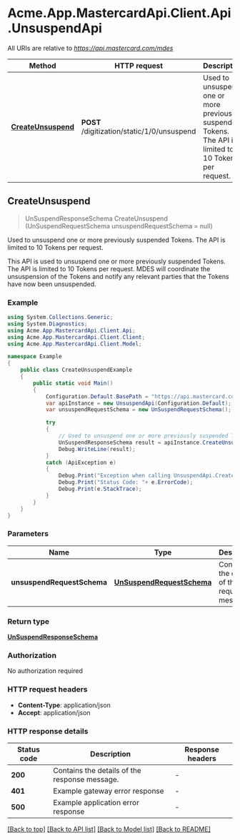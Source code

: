 # Acme.App.MastercardApi.Client.Api.UnsuspendApi

All URIs are relative to *https://api.mastercard.com/mdes*

Method | HTTP request | Description
------------- | ------------- | -------------
[**CreateUnsuspend**](UnsuspendApi.md#createunsuspend) | **POST** /digitization/static/1/0/unsuspend | Used to unsuspend one or more previously suspended Tokens. The API is limited to 10 Tokens per request.



## CreateUnsuspend

> UnSuspendResponseSchema CreateUnsuspend (UnSuspendRequestSchema unsuspendRequestSchema = null)

Used to unsuspend one or more previously suspended Tokens. The API is limited to 10 Tokens per request.

This API is used to unsuspend one or more previously suspended Tokens. The API is limited to 10 Tokens per request. MDES will coordinate the unsuspension of the Tokens and notify any relevant parties that the Tokens have now been unsuspended. 

### Example

```csharp
using System.Collections.Generic;
using System.Diagnostics;
using Acme.App.MastercardApi.Client.Api;
using Acme.App.MastercardApi.Client.Client;
using Acme.App.MastercardApi.Client.Model;

namespace Example
{
    public class CreateUnsuspendExample
    {
        public static void Main()
        {
            Configuration.Default.BasePath = "https://api.mastercard.com/mdes";
            var apiInstance = new UnsuspendApi(Configuration.Default);
            var unsuspendRequestSchema = new UnSuspendRequestSchema(); // UnSuspendRequestSchema | Contains the details of the request message.  (optional) 

            try
            {
                // Used to unsuspend one or more previously suspended Tokens. The API is limited to 10 Tokens per request.
                UnSuspendResponseSchema result = apiInstance.CreateUnsuspend(unsuspendRequestSchema);
                Debug.WriteLine(result);
            }
            catch (ApiException e)
            {
                Debug.Print("Exception when calling UnsuspendApi.CreateUnsuspend: " + e.Message );
                Debug.Print("Status Code: "+ e.ErrorCode);
                Debug.Print(e.StackTrace);
            }
        }
    }
}
```

### Parameters


Name | Type | Description  | Notes
------------- | ------------- | ------------- | -------------
 **unsuspendRequestSchema** | [**UnSuspendRequestSchema**](UnSuspendRequestSchema.md)| Contains the details of the request message.  | [optional] 

### Return type

[**UnSuspendResponseSchema**](UnSuspendResponseSchema.md)

### Authorization

No authorization required

### HTTP request headers

- **Content-Type**: application/json
- **Accept**: application/json

### HTTP response details
| Status code | Description | Response headers |
|-------------|-------------|------------------|
| **200** | Contains the details of the response message.  |  -  |
| **401** | Example gateway error response  |  -  |
| **500** | Example application error response  |  -  |

[[Back to top]](#)
[[Back to API list]](../README.md#documentation-for-api-endpoints)
[[Back to Model list]](../README.md#documentation-for-models)
[[Back to README]](../README.md)

